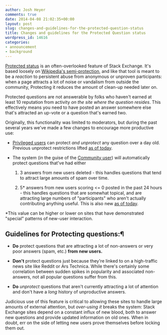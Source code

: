 ```yaml
---
author: Josh Heyer
comments: true
date: 2014-04-08 21:02:35+00:00
layout: post
slug: changes-and-guidelines-for-the-protected-question-status
title: Changes and guidelines for the Protected Question status
wordpress_id: 14616
categories:
- announcement
- background
---
```


[Protected status](http://blog.stackoverflow.com/2010/06/new-protected-question-status/) is an often-overlooked feature of Stack Exchange. It's based loosely on [Wikipedia's semi-protection](http://en.wikipedia.org/wiki/Wikipedia:Rough_guide_to_semi-protection), and like that tool is meant to be a _reaction_ to persistent abuse from anonymous or unproven participants: when a page attracts a lot of noise or vandalism from outside the community, Protecting it reduces the amount of clean-up needed later on. 





Protected questions are not answerable by folks who haven't earned at least 10 reputation from activity _on the site where the question resides_. This effectively means you need to have posted an answer somewhere else that's attracted an up-vote or a question that's earned two.





Originally, this functionality was limited to moderators, but during the past several years we've made a few changes to encourage more productive use:







  * [Privileged users](http://stackoverflow.com/help/privileges/protect-questions) can protect _and unprotect_ any question over a day old. Previous unprotect restrictions lifted [as of today](http://meta.stackoverflow.com/questions/226619/auto-protect-questions-that-get-more-than-n-answers-from-new-users-in-a-24-hour/228805#228805).



  * The system (in the guise of the [Community user](http://stackoverflow.com/users/-1/community)) will automatically protect questions that've had either




    1. 3 answers from new users deleted - this handles questions that tend to attract large amounts of spam over time.


    2. 5* answers from new users scoring <= 0 posted in the past 24 hours - this handles questions that are somewhat topical, and are attracting large numbers of "participants" who aren't actually contributing anything useful. This is also new [as of today](http://meta.stackoverflow.com/questions/226619/auto-protect-questions-that-get-more-than-n-answers-from-new-users-in-a-24-hour/228805#228805).



*This value can be higher or lower on sites that have demonstrated "special" patterns of new-user interaction.



## Guidelines for Protecting questions:¶







  * **Do** protect questions that are attracting a lot of non-answers or very poor answers (spam, etc.) **from new users.**



  * **Don't** protect questions just because they're linked to on a high-traffic news site like Reddit or Ars Technica. While there's certainly some correlation between sudden spikes in popularity and associated non-answers, not all popular questions suffer from this.



  * **Do** _unprotect_ questions that aren't currently attracting a lot of attention and don't have a _long_ history of unproductive answers.






Judicious use of this feature is critical to allowing these sites to handle large amounts of external attention, but _over-using it_ breaks the system: Stack Exchange sites depend on a constant influx of new blood, both to answer new questions and provide updated information on old ones. When in doubt, err on the side of letting new users prove themselves before locking them out.
